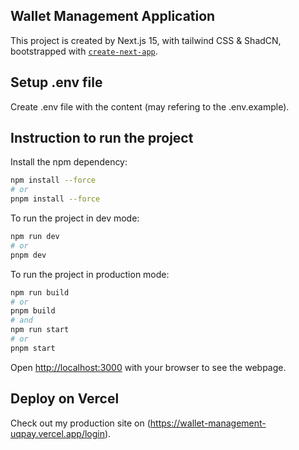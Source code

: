 ## Wallet Management Application

This project is created by Next.js 15, with tailwind CSS & ShadCN, bootstrapped with [`create-next-app`](https://nextjs.org/docs/app/api-reference/cli/create-next-app).

## Setup .env file

Create .env file with the content (may refering to the .env.example).

## Instruction to run the project

Install the npm dependency:

```bash
npm install --force
# or
pnpm install --force
```

To run the project in dev mode:

```bash
npm run dev
# or
pnpm dev
```

To run the project in production mode:

```bash
npm run build
# or
pnpm build
# and
npm run start
# or
pnpm start
```

Open [http://localhost:3000](http://localhost:3000) with your browser to see the webpage.

## Deploy on Vercel

Check out my production site on (https://wallet-management-uqpay.vercel.app/login).
